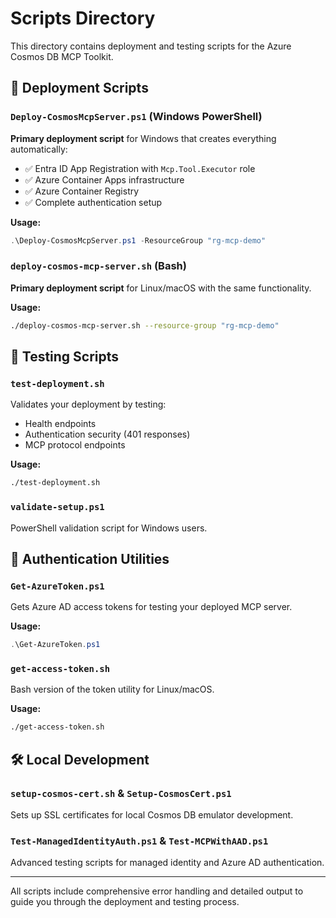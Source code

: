 # Scripts Directory

This directory contains deployment and testing scripts for the Azure Cosmos DB MCP Toolkit.

## 🚀 Deployment Scripts

### `Deploy-CosmosMcpServer.ps1` (Windows PowerShell)

**Primary deployment script** for Windows that creates everything automatically:

- ✅ Entra ID App Registration with `Mcp.Tool.Executor` role
- ✅ Azure Container Apps infrastructure
- ✅ Azure Container Registry
- ✅ Complete authentication setup

**Usage:**
```powershell
.\Deploy-CosmosMcpServer.ps1 -ResourceGroup "rg-mcp-demo"
```

### `deploy-cosmos-mcp-server.sh` (Bash)

**Primary deployment script** for Linux/macOS with the same functionality.

**Usage:**
```bash
./deploy-cosmos-mcp-server.sh --resource-group "rg-mcp-demo"
```

## 🧪 Testing Scripts

### `test-deployment.sh`

Validates your deployment by testing:
- Health endpoints
- Authentication security (401 responses)
- MCP protocol endpoints

**Usage:**
```bash
./test-deployment.sh
```

### `validate-setup.ps1`

PowerShell validation script for Windows users.

## 🔑 Authentication Utilities

### `Get-AzureToken.ps1`

Gets Azure AD access tokens for testing your deployed MCP server.

**Usage:**
```powershell
.\Get-AzureToken.ps1
```

### `get-access-token.sh`

Bash version of the token utility for Linux/macOS.

**Usage:**
```bash
./get-access-token.sh
```

## 🛠️ Local Development

### `setup-cosmos-cert.sh` & `Setup-CosmosCert.ps1`

Sets up SSL certificates for local Cosmos DB emulator development.

### `Test-ManagedIdentityAuth.ps1` & `Test-MCPWithAAD.ps1`

Advanced testing scripts for managed identity and Azure AD authentication.

---

All scripts include comprehensive error handling and detailed output to guide you through the deployment and testing process.